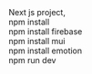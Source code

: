 <div>Next js project,</div>
<div>npm install</div>
<div>npm install firebase</div>
<div>npm install mui</div>
<div>npm install emotion</div>
<div>npm run dev</div>
